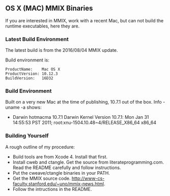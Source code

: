 ## OS X (MAC) MMIX Binaries

If you are interested in MMIX, work with a recent Mac, but can not build
the runtime executables, here they are.

### Latest Build Environment

The latest build is from the 2016/08/04 MMIX update.

Build environment is:

    ProductName:    Mac OS X
    ProductVersion: 10.12.3
    BuildVersion:   16D32

### Build Environment

Built on a very new Mac at the time of publishing, 10.7.1 out of the box.  Info - uname -a shows:

* Darwin hotmacma 10.7.1 Darwin Kernel Version 10.7.1: Mon Jan 31 14:55:53 PST 2011; root:xnu-1504.10.48~4/RELEASE_X86_64 x86_64

### Building Yourself

A rough outline of my procedure:

* Build tools are from Xcode 4.  Install that first.
* Install cweb and ctangle.  Get the source from literateprogramming.com.  Read the README carefully and follow instructions.
* Put the cweave/ctangle binaries in your PATH.
* Get the MMIX source code. http://www-cs-faculty.stanford.edu/~uno/mmix-news.html.
* Follow the intructions in the README.






